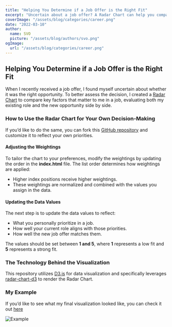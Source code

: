 ```yaml
---
title: "Helping You Determine if a Job Offer is the Right Fit"
excerpt: "Uncertain about a job offer? A Radar Chart can help you compare key factors between your current role and the new opportunity. By assigning weightings and scores, you can visualize which job aligns better with your priorities."
coverImage: "/assets/blog/categories/career.png"
date: "2022-03-10"
author:
  name: SVO
  picture: "/assets/blog/authors/svo.png"
ogImage:
  url: "/assets/blog/categories/career.png"
---
```


## Helping You Determine if a Job Offer is the Right Fit

When I recently received a job offer, I found myself uncertain about whether it was the right opportunity. To better assess the decision, I created a [Radar Chart](https://en.wikipedia.org/wiki/Radar_chart) to compare key factors that matter to me in a job, evaluating both my existing role and the new opportunity side by side.

### How to Use the Radar Chart for Your Own Decision-Making

If you’d like to do the same, you can fork this [GitHub repository](https://github.com/svo/accept-new-job-guidance) and customize it to reflect your own priorities.

#### Adjusting the Weightings

To tailor the chart to your preferences, modify the weightings by updating the order in the **index.html** file. The list order determines how weightings are applied:
- Higher index positions receive higher weightings.
- These weightings are normalized and combined with the values you assign in the data.

#### Updating the Data Values

The next step is to update the data values to reflect:
- What you personally prioritize in a job.
- How well your current role aligns with those priorities.
- How well the new job offer matches them.

The values should be set between **1 and 5**, where **1** represents a low fit and **5** represents a strong fit.

### The Technology Behind the Visualization

This repository utilizes [D3.js](https://d3js.org/) for data visualization and specifically leverages [radar-chart-d3](https://github.com/tpreusse/radar-chart-d3/) to render the Radar Chart.

### My Example

If you’d like to see what my final visualization looked like, you can check it out [here](https://raw.githack.com/svo/accept-new-job-guidance/main/index.html)

![Example](/assets/blog/job-on-offer-is-the-right-one/example.png "Example")

